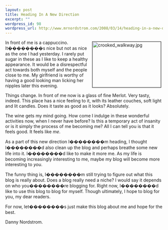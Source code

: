 ```yaml
--- 
layout: post
title: Heading In A New Direction
excerpt: ""
wordpress_id: 98
wordpress_url: http://www.mrnordstrom.com/2008/03/14/heading-in-a-new-direction/
---
```

<img src="http://www.mrnordstrom.com/wp-content/uploads/random/crooked_walkway.jpg" alt="crooked_walkway.jpg" title="crooked_walkway.jpg" style="margin: 5px" align="right" border="1" height="146" width="219" />In front of me is a cappuccino. It��������s nice but not as nice as the one I had yesterday. I rarely put sugar in these as I like to keep a healthy appearance. It would be a disrespectful act towards both myself and the people close to me. My girlfriend is worthy of having a good looking man licking her nipples later this evening.

Things change. In front of me now is a glass of fine Merlot. Very tasty, indeed. This place has a nice feeling to it, with its leather couches, soft light and lit candles. Does it taste as good as it looks? Absolutely.

The wine gets my mind going. How come I indulge in these wonderful activities now, when I never have before? Is this a temporary act of insanity or is it simply the process of me becoming me? All I can tell you is that it feels good. It feels like <em>me</em>.

As a part of this new direction I��������m heading, I thought I��������d also clean up the blog and perhaps breathe some new life into it. I��������d like to make it more me. As my life is becoming increasingly interesting to me, maybe my blog will become more interesting to <em>you</em>.

The funny thing is, I��������m still trying to figure out what this blog is really about. Does a blog really need a niche? I would say it depends on who you��������re blogging for. Right now, I��������d like to use this blog to blog for myself. Though ultimately, I hope to blog for you, my dear readers.

For now, let��������s just make this blog about me and hope for the best.

Danny Nordstrom.
